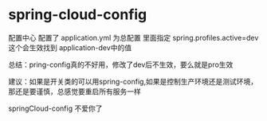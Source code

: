 # spring-cloud-config
配置中心
配置了 application.yml 为总配置
里面指定 spring.profiles.active=dev 这个会生效找到 application-dev中的值

总结：pring-config真的不好用，修改了dev后不生效，要么就是pro生效

建议：如果是开关类的可以用spring-config,如果是控制生产环境还是测试环境，那还是要谨慎，总感觉要重启所有服务一样

springCloud-config 不爱你了
